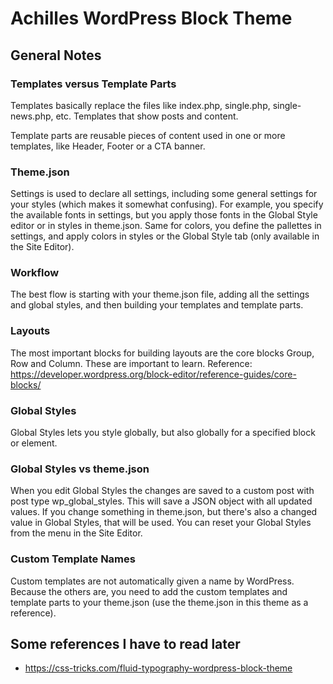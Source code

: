 # Achilles WordPress Block Theme

## General Notes

### Templates versus Template Parts

Templates basically replace the files like index.php, single.php, single-news.php, etc. Templates that show posts and content.

Template parts are reusable pieces of content used in one or more templates, like Header, Footer or a CTA banner.

### Theme.json

Settings is used to declare all settings, including some general settings for your styles (which makes it somewhat confusing). For example, you specify the available fonts in settings, but you apply those fonts in the Global Style editor or in styles in theme.json. Same for colors, you define the pallettes in settings, and apply colors in styles or the Global Style tab (only available in the Site Editor).

### Workflow

The best flow is starting with your theme.json file, adding all the settings and global styles, and then building your templates and template parts.

### Layouts

The most important blocks for building layouts are the core blocks Group, Row and Column. These are important to learn. Reference: https://developer.wordpress.org/block-editor/reference-guides/core-blocks/

### Global Styles

Global Styles lets you style globally, but also globally for a specified block or element.

### Global Styles vs theme.json

When you edit Global Styles the changes are saved to a custom post with post type wp_global_styles. This will save a JSON object with all updated values. If you change something in theme.json, but there's also a changed value in Global Styles, that will be used. You can reset your Global Styles from the menu in the Site Editor.

### Custom Template Names

Custom templates are not automatically given a name by WordPress. Because the others are, you need to add the custom templates and template parts to your theme.json (use the theme.json in this theme as a reference).

## Some references I have to read later

- https://css-tricks.com/fluid-typography-wordpress-block-theme
